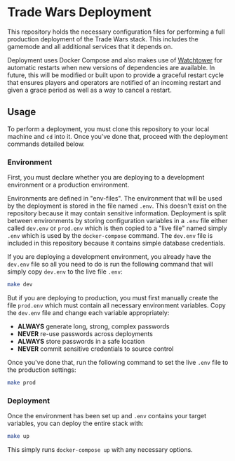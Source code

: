 # Trade Wars Deployment

This repository holds the necessary configuration files for performing a full
production deployment of the Trade Wars stack. This includes the gamemode and
all additional services that it depends on.

Deployment uses Docker Compose and also makes use of
[Watchtower](https://github.com/v2tec/watchtower) for automatic restarts when
new versions of dependencies are available. In future, this will be modified or
built upon to provide a graceful restart cycle that ensures players and
operators are notified of an incoming restart and given a grace period as well
as a way to cancel a restart.

## Usage

To perform a deployment, you must clone this repository to your local machine
and `cd` into it. Once you've done that, proceed with the deployment commands
detailed below.

### Environment

First, you must declare whether you are deploying to a development environment
or a production environment.

Environments are defined in "env-files". The environment that will be used by
the deployment is stored in the file named `.env`. This doesn't exist on the
repository because it may contain sensitive information. Deployment is split
between environments by storing configuration variables in a `.env` file either
called `dev.env` or `prod.env` which is then copied to a "live file" named
simply `.env` which is used by the `docker-compose` command. The `dev.env` file
is included in this repository because it contains simple database credentials.

If you are deploying a development environment, you already have the `dev.env`
file so all you need to do is run the following command that will simply copy
`dev.env` to the live file `.env`:

```bash
make dev
```

But if you are deploying to production, you must first manually create the file
`prod.env` which must contain all necessary environment variables. Copy the
`dev.env` file and change each variable appropriately:

- **ALWAYS** generate long, strong, complex passwords
- **NEVER** re-use passwords across deployments
- **ALWAYS** store passwords in a safe location
- **NEVER** commit sensitive credentials to source control

Once you've done that, run the following command to set the live `.env` file to
the production settings:

```bash
make prod
```

### Deployment

Once the environment has been set up and `.env` contains your target variables,
you can deploy the entire stack with:

```bash
make up
```

This simply runs `docker-compose up` with any necessary options.
